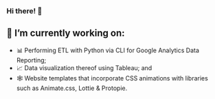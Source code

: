 ### Hi there! 👋
###
<h2> 🔭 I’m currently working on:</h2>
<ul>
  <li>📊 Performing ETL with Python via CLI for Google Analytics Data Reporting;</li>
  <li>📈 Data visualization thereof using Tableau; and</li>
  <li>🕸️ Website templates that incorporate CSS animations with libraries such as Animate.css, Lottie & Protopie.</li>
</ul>

<!--
**eg7799/eg7799** is a ✨ _special_ ✨ repository because its `README.md` (this file) appears on your GitHub profile.

Here are some ideas to get you started:

- 🔭 I’m currently working on ...
- 🌱 I’m currently learning ...
- 👯 I’m looking to collaborate on ...
- 🤔 I’m looking for help with ...
- 💬 Ask me about ...
- 📫 How to reach me: ...
- 😄 Pronouns: ...
- ⚡ Fun fact: ...
-->
